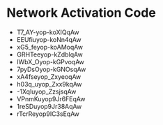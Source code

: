 # Network Activation Code
* T7_AY-yop-koXIQqAw
* EEUfiuyop-koNn4qAw
* xG5_feyop-koAMoqAw
* GRHTeeyop-kZdbIqAw
* lWbX_Oyop-kGPvoqAw
* 7pyDsOyop-kGNOsqAw
* xA4fseyop_ZxyeoqAw
* h03q_uyop_Zxx9kqAw
* -1Xqluyop_ZzsjsqAw
* VPnmKuyop9Jr6FEqAw
* 1reSDuyop9Jr38AqAw
* rTcrReyop9IC3sEqAw